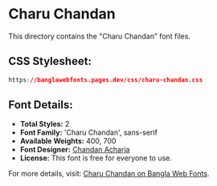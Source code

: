 # Charu Chandan

This directory contains the "Charu Chandan" font files.

## CSS Stylesheet:
```css
https://banglawebfonts.pages.dev/css/charu-chandan.css
```

## Font Details:
- **Total Styles:** 2
- **Font Family:** 'Charu Chandan', sans-serif
- **Available Weights:** 400, 700
- **Font Designer:** [Chandan Acharja](https://charuchandan.wordpress.com/)
- **License:** This font is free for everyone to use.

For more details, visit: [Charu Chandan on Bangla Web Fonts](https://banglawebfonts.pages.dev/charu-chandan/#about).